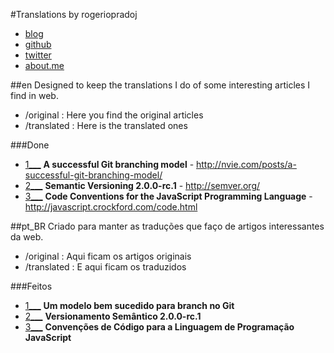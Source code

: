 #Translations by rogeriopradoj

* [blog][blog]
* [github][github]
* [twitter][twitter]
* [about.me][about.me]

##en
Designed to keep the translations I do of some interesting articles I find in web.

* /original : Here you find the original articles
* /translated : Here is the translated ones

###Done

* [1___] **A successful Git branching model** - http://nvie.com/posts/a-successful-git-branching-model/
* [2___] **Semantic Versioning 2.0.0-rc.1** - http://semver.org/
* [3___] **Code Conventions for the JavaScript Programming Language** - http://javascript.crockford.com/code.html

##pt_BR
Criado para manter as traduções que faço de artigos interessantes da web.

* /original : Aqui ficam os artigos originais
* /translated : E aqui ficam os traduzidos

###Feitos
* [1___] **Um modelo bem sucedido para branch no Git**
* [2___] **Versionamento Semântico 2.0.0-rc.1**
* [3___] **Convenções de Código para a Linguagem de Programação JavaScript**

[1___]: https://github.com/rogeriopradoj/translations/blob/master/translated/a-successful-git-branching-model/pt_BR.md
[2___]: https://github.com/rogeriopradoj/translations/blob/master/translated/semantic-versioning/pt_BR.md
[3___]: https://github.com/rogeriopradoj/translations/blob/master/translated/javascript-coding-standards/pt_BR.md

[blog]: http://rogeriopradoj.com
[github]: http://github.com/rogeriopradoj
[twitter]: http://twitter.com/rogeriopradoj
[about.me]: http://about.me/rogeriopradoj